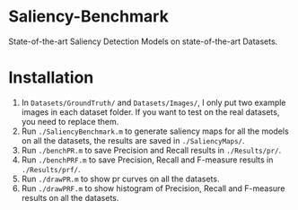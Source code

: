 Saliency-Benchmark
==================

State-of-the-art Saliency Detection Models on state-of-the-art Datasets.

Installation
============

1. In `Datasets/GroundTruth/` and `Datasets/Images/`, I only put two example images in each dataset folder. If you want to test on the real datasets, you need to replace them.
2. Run `./SaliencyBenchmark.m` to generate saliency maps for all the models on all the datasets, the results are saved in `./SaliencyMaps/`.
3. Run `./benchPR.m` to save Precision and Recall results in `./Results/pr/`.
4. Run `./benchPRF.m` to save Precision, Recall and F-measure results in `./Results/prf/`.
5. Run `./drawPR.m` to show pr curves on all the datasets.
6. Run `./drawPRF.m` to show histogram of Precision, Recall and F-measure results on all the datasets.
